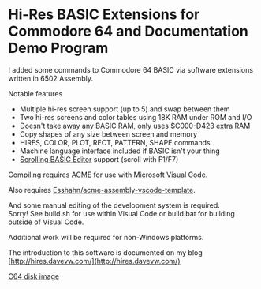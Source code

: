 # Hi-Res BASIC Extensions for Commodore 64 and Documentation Demo Program #

I added some commands to Commodore 64 BASIC via software extensions
written in 6502 Assembly.

Notable features
* Multiple hi-res screen support (up to 5) and swap between them
* Two hi-res screens and color tables using 18K RAM under ROM and I/O
* Doesn't take away any BASIC RAM, only uses $C000-D423 extra RAM
* Copy shapes of any size between screen and memory
* HIRES, COLOR, PLOT, RECT, PATTERN, SHAPE commands
* Machine language interface included if BASIC isn't your thing
* [Scrolling BASIC Editor](https://archive.org/details/1988-01-computegazette/page/n82) support (scroll with F1/F7)

Compiling requires [ACME](https://sourceforge.net/projects/acme-crossass/) for use with Microsoft Visual Code.

Also requires [Esshahn/acme-assembly-vscode-template](https://github.com/Esshahn/acme-assembly-vscode-template).

And some manual editing of the development system is required.  
Sorry! See build.sh for use within Visual Code or build.bat for building outside of Visual Code.

Additional work will be required for non-Windows platforms.

The introduction to this software is documented on my blog
[http://hires.davevw.com/](http://hires.davevw.com/)

[C64 disk image](https://github.com/davervw/hires-c64/raw/master/build/hires.d64)
